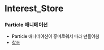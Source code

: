 # Interest_Store

### Particle 애니메이션

- Particle 애니메이션이 흥미로워서 따라 만들어봄
- [참조](https://www.youtube.com/watch?v=vAJEHf92tV0)
